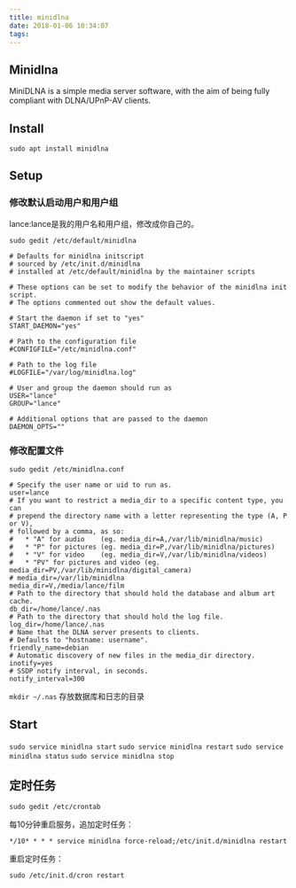```yaml
---
title: minidlna
date: 2018-01-06 10:34:07
tags:
---
```


## Minidlna

MiniDLNA is a simple media server software, with the aim of being fully compliant with DLNA/UPnP-AV clients. 

## Install

`sudo apt install minidlna`

## Setup

### 修改默认启动用户和用户组
lance:lance是我的用户名和用户组，修改成你自己的。

`sudo gedit /etc/default/minidlna`


```
# Defaults for minidlna initscript
# sourced by /etc/init.d/minidlna
# installed at /etc/default/minidlna by the maintainer scripts

# These options can be set to modify the behavior of the minidlna init script.
# The options commented out show the default values.

# Start the daemon if set to "yes"
START_DAEMON="yes"

# Path to the configuration file
#CONFIGFILE="/etc/minidlna.conf"

# Path to the log file
#LOGFILE="/var/log/minidlna.log"

# User and group the daemon should run as
USER="lance"
GROUP="lance"

# Additional options that are passed to the daemon
DAEMON_OPTS=""
```

### 修改配置文件

`sudo gedit /etc/minidlna.conf`

```
# Specify the user name or uid to run as.
user=lance
# If you want to restrict a media_dir to a specific content type, you can
# prepend the directory name with a letter representing the type (A, P or V),
# followed by a comma, as so:
#   * "A" for audio    (eg. media_dir=A,/var/lib/minidlna/music)
#   * "P" for pictures (eg. media_dir=P,/var/lib/minidlna/pictures)
#   * "V" for video    (eg. media_dir=V,/var/lib/minidlna/videos)
#   * "PV" for pictures and video (eg. media_dir=PV,/var/lib/minidlna/digital_camera)
# media_dir=/var/lib/minidlna
media_dir=V,/media/lance/film
# Path to the directory that should hold the database and album art cache.
db_dir=/home/lance/.nas
# Path to the directory that should hold the log file.
log_dir=/home/lance/.nas
# Name that the DLNA server presents to clients.
# Defaults to "hostname: username".
friendly_name=debian
# Automatic discovery of new files in the media_dir directory.
inotify=yes
# SSDP notify interval, in seconds.
notify_interval=300

```

`mkdir ~/.nas` 存放数据库和日志的目录

## Start
`sudo service minidlna start`
`sudo service minidlna restart`
`sudo service minidlna status`
`sudo service minidlna stop`

## 定时任务

`sudo gedit /etc/crontab`

每10分钟重启服务，追加定时任务：

`*/10* * * * service minidlna force-reload;/etc/init.d/minidlna restart`

重启定时任务：

`sudo /etc/init.d/cron restart`
